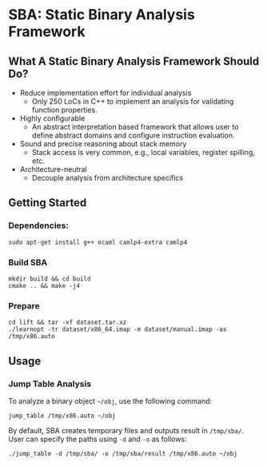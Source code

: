 # SBA: Static Binary Analysis Framework

## What A Static Binary Analysis Framework Should Do?
  * Reduce implementation effort for individual analysis
    - Only 250 LoCs in C++ to implement an analysis for validating function properties.
  * Highly configurable
    - An abstract interpretation based framework that allows user to define abstract domains and configure instruction evaluation.
  * Sound and precise reasoning about stack memory
    - Stack access is very common, e.g., local variables, register spilling, etc.
  * Architecture-neutral
    - Decouple analysis from architecture specifics

## Getting Started
### Dependencies:
```
sudo apt-get install g++ ocaml camlp4-extra camlp4
```
### Build SBA
```
mkdir build && cd build
cmake .. && make -j4
```
### Prepare
```
cd lift && tar -xf dataset.tar.xz
./learnopt -tr dataset/x86_64.imap -m dataset/manual.imap -as /tmp/x86.auto
```

## Usage
### Jump Table Analysis
To analyze a binary object `~/obj`, use the following command:
```
jump_table /tmp/x86.auto ~/obj
```
By default, SBA creates temporary files and outputs result in `/tmp/sba/`. User can specify the paths using `-d` and `-o` as follows:
```
./jump_table -d /tmp/sba/ -o /tmp/sba/result /tmp/x86.auto ~/obj
```
